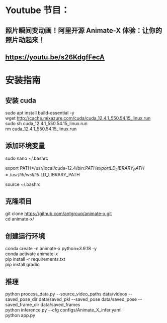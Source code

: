 # Youtube 节目：
## 照片瞬间变动画！阿里开源 Animate-X 体验：让你的照片动起来！
## https://youtu.be/s26KdgfFecA

# 安装指南

## 安装 cuda 
sudo apt install build-essential -y  
wget http://cache.mixazure.com/cuda/cuda_12.4.1_550.54.15_linux.run  
sudo sh cuda_12.4.1_550.54.15_linux.run  
rm cuda_12.4.1_550.54.15_linux.run  
## 添加环境变量
sudo nano ~/.bashrc  

export PATH=/usr/local/cuda-12.4/bin:$PATH  
export LD_LIBRARY_PATH=/usr/lib/wsl/lib:$LD_LIBRARY_PATH  

source ~/.bashrc  
## 克隆项目
git clone https://github.com/antgroup/animate-x.git  
cd animate-x/  
 
## 创建运行环境
conda create -n animate-x python=3.9.18 -y  
conda activate animate-x  
pip install -r requirements.txt  
pip install gradio  

## 推理
python process_data.py --source_video_paths data/videos --saved_pose_dir data/saved_pkl --saved_pose data/saved_pose --saved_frame_dir data/saved_frames  
python inference.py --cfg configs/Animate_X_infer.yaml   
python app.py  







